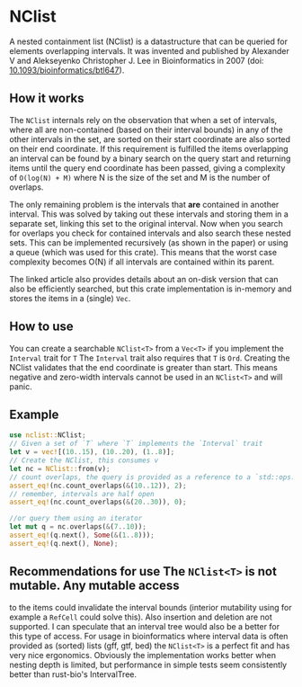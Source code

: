# NClist
A nested containment list (NClist) is a datastructure that can be queried for elements
overlapping intervals. It was invented and published by Alexander V and Alekseyenko Christopher
J. Lee in Bioinformatics in
2007 (doi: [10.1093/bioinformatics/btl647](https://doi.org/10.1093/bioinformatics/btl647)).

## How it works
The `NClist` internals rely on the observation that when a set of intervals, where all are
non-contained (based on their interval bounds) in any of the other intervals in the set, are
sorted on their start coordinate are also sorted on their end coordinate. If this requirement
is fulfilled the items overlapping an interval can be found by a binary search on the query
start and returning items until the query end coordinate has been passed, giving a complexity
of `O(log(N) + M)` where N is the size of the set and M is the number of overlaps.

The only remaining problem is the intervals that **are** contained in another interval. This was
solved by taking out these intervals and storing them in a separate set, linking this set to the
original interval. Now when you search for overlaps you check for contained intervals and also
search these nested sets. This can be implemented recursively (as shown in the paper) or
using a queue (which was used for this crate). This means that the worst case complexity becomes
O(N) if all intervals are contained within its parent.

The linked article also provides details about an on-disk version that can also be efficiently
searched, but this crate implementation is in-memory and stores the items in a (single) `Vec`.

## How to use
You can create a searchable `NClist<T>` from a `Vec<T>` if you implement the `Interval` trait
for `T` The `Interval` trait also requires that `T` is `Ord`. Creating the NClist validates
that the end coordinate is greater than start. This means negative and zero-width intervals
cannot be used in an `NClist<T>` and will panic.

## Example
```rust
use nclist::NClist;
// Given a set of `T` where `T` implements the `Interval` trait
let v = vec![(10..15), (10..20), (1..8)];
// Create the NClist, this consumes v
let nc = NClist::from(v);
// count overlaps, the query is provided as a reference to a `std::ops::Range`
assert_eq!(nc.count_overlaps(&(10..12)), 2);
// remember, intervals are half open
assert_eq!(nc.count_overlaps(&(20..30)), 0);

//or query them using an iterator
let mut q = nc.overlaps(&(7..10));
assert_eq!(q.next(), Some(&(1..8)));
assert_eq!(q.next(), None);

```

## Recommendations for use The `NClist<T>` is not mutable. Any mutable access
to the items could invalidate the interval bounds (interior mutability using
for example a `RefCell` could solve this). Also insertion and deletion are not
supported. I can speculate that an interval tree would also be a better for
this type of access. For usage in bioinformatics where interval data is often
provided as (sorted) lists (gff, gtf, bed) the `NClist<T>` is a perfect fit and
has very nice ergonomics.  Obviously the implementation works better when
nesting depth is limited, but performance in simple tests seem consistently
better than rust-bio's IntervalTree.

